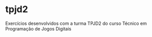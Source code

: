 # tpjd2
Exercícios desenvolvidos com a turma TPJD2 do curso Técnico em Programação de Jogos Digitais 
